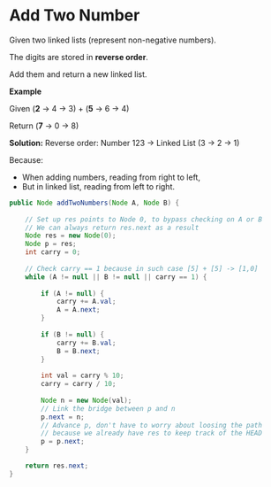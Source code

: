 # Add Two Number

Given two linked lists (represent non-negative numbers). 

The digits are stored in **reverse order**.

Add them and return a new linked list.

**Example**

Given (**2** -> 4 -> 3) + (**5** -> 6 -> 4)

Return (**7** -> 0 -> 8)

**Solution:** Reverse order: Number 123 -> Linked List (3 -> 2 -> 1)

Because: 
- When adding numbers, reading from right to left, 
- But in linked list, reading from left to right.

```java
public Node addTwoNumbers(Node A, Node B) {
    
    // Set up res points to Node 0, to bypass checking on A or B
    // We can always return res.next as a result
    Node res = new Node(0);
    Node p = res;
    int carry = 0;
    
    // Check carry == 1 because in such case [5] + [5] -> [1,0]
    while (A != null || B != null || carry == 1) {
        
        if (A != null) {
            carry += A.val;
            A = A.next;
        }
            
        if (B != null) {
            carry += B.val;
            B = B.next;
        }
        
        int val = carry % 10;
        carry = carry / 10;
        
        Node n = new Node(val);
        // Link the bridge between p and n
        p.next = n;
        // Advance p, don't have to worry about loosing the path 
        // because we already have res to keep track of the HEAD
        p = p.next;
    }

    return res.next;
}
```




